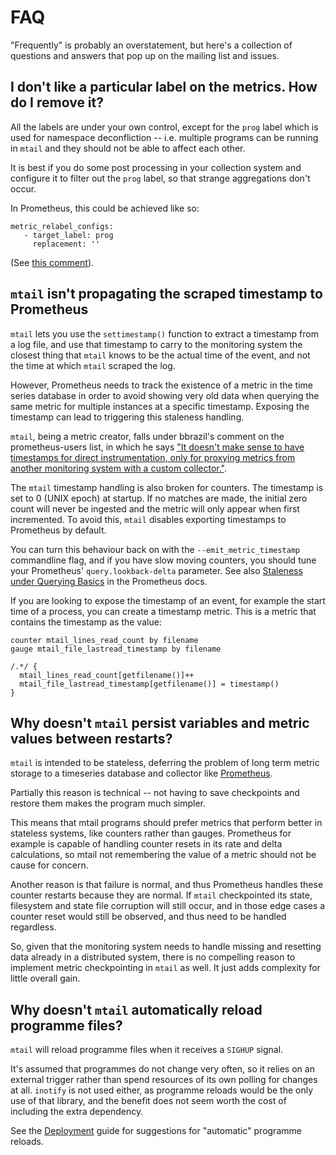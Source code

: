 # FAQ

"Frequently" is probably an overstatement, but here's a collection of questions and answers that pop up on the mailing list and issues.

## I don't like a particular label on the metrics.  How do I remove it?

All the labels are under your own control, except for the `prog` label which is used for namespace deconfliction -- i.e. multiple programs can be running in `mtail` and they should not be able to affect each other.

It is best if you do some post processing in your collection system and configure it to filter out the `prog` label, so that strange aggregations don't occur.

In Prometheus, this could be achieved like so:

```
metric_relabel_configs:
   - target_label: prog
     replacement: ''
```

(See [this comment](https://github.com/google/mtail/issues/59#issuecomment-303531070)).


## `mtail` isn't propagating the scraped timestamp to Prometheus

`mtail` lets you use the `settimestamp()` function to extract a timestamp from
a log file, and use that timestamp to carry to the monitoring system the
closest thing that `mtail` knows to be the actual time of the event, and not
the time at which `mtail` scraped the log.

However, Prometheus needs to track the existence of a metric in the time series
database in order to avoid showing very old data when querying the same metric
for multiple instances at a specific timestamp. Exposing the timestamp can lead
to triggering this staleness handling.

`mtail`, being a metric creator, falls under bbrazil's comment on the
prometheus-users list, in which he says ["It doesn't make sense to have
timestamps for direct instrumentation, only for proxying metrics from another
monitoring system with a custom
collector."](https://groups.google.com/forum/#!msg/prometheus-users/qgxKH6_gYzM/LyO5wGO6BwAJ).

The `mtail` timestamp handling is also broken for counters. The timestamp is
set to 0 (UNIX epoch) at startup. If no matches are made, the initial zero
count will never be ingested and the metric will only appear when first
incremented. To avoid this, `mtail` disables exporting timestamps to Prometheus
by default.

You can turn this behaviour back on with the `--emit_metric_timestamp`
commandline flag, and if you have slow moving counters, you should tune your
Prometheus' `query.lookback-delta` parameter.  See also [Staleness under
Querying
Basics](https://prometheus.io/docs/prometheus/latest/querying/basics/#staleness)
in the Prometheus docs.

If you are looking to expose the timestamp of an event, for example the start time of
a process, you can create a timestamp metric. This is a metric that contains
the timestamp as the value:

```mtail
counter mtail_lines_read_count by filename
gauge mtail_file_lastread_timestamp by filename

/.*/ {
  mtail_lines_read_count[getfilename()]++
  mtail_file_lastread_timestamp[getfilename()] = timestamp()
}
```

## Why doesn't `mtail` persist variables and metric values between restarts?

`mtail` is intended to be stateless, deferring the problem of long term metric
storage to a timeseries database and collector like
[Prometheus](https://prometheus.io).

Partially this reason is technical -- not having to save checkpoints and restore them makes the program much simpler.

This means that mtail programs should prefer metrics that perform better in
stateless systems, like counters rather than gauges.  Prometheus for example is
capable of handling counter resets in its rate and delta calculations, so mtail
not remembering the value of a metric should not be cause for concern.

Another reason is that failure is normal, and thus Prometheus handles these
counter restarts because they are normal.  If `mtail` checkpointed its state,
filesystem and state file corruption will still occur, and in those edge cases
a counter reset would still be observed, and thus need to be handled
regardless.

So, given that the monitoring system needs to handle missing and resetting data
already in a distributed system, there is no compelling reason to implement
metric checkpointing in `mtail` as well.  It just adds complexity for little
overall gain.

## Why doesn't `mtail` automatically reload programme files?

`mtail` will reload programme files when it receives a `SIGHUP` signal.

It's assumed that programmes do not change very often, so it relies on an external trigger rather than spend resources of its own polling for changes at all.  `inotify` is not used either, as programme reloads would be the only use of that library, and the benefit does not seem worth the cost of including the extra dependency.

See the [Deployment](Deployment.md) guide for suggestions for "automatic" programme reloads.

